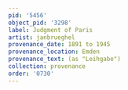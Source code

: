 ```yaml
---
pid: '5456'
object_pid: '3298'
label: Judgment of Paris
artist: janbrueghel
provenance_date: 1891 to 1945
provenance_location: Emden
provenance_text: (as "Leihgabe")
collection: provenance
order: '0730'
---
```

